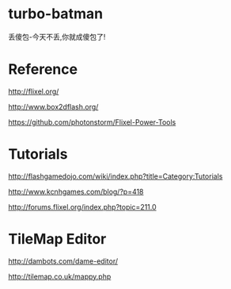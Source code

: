 turbo-batman
============

丢傻包-今天不丢,你就成傻包了!

Reference
============
http://flixel.org/

http://www.box2dflash.org/

https://github.com/photonstorm/Flixel-Power-Tools

Tutorials
============
http://flashgamedojo.com/wiki/index.php?title=Category:Tutorials

http://www.kcnhgames.com/blog/?p=418

http://forums.flixel.org/index.php?topic=211.0

TileMap Editor
============
http://dambots.com/dame-editor/

http://tilemap.co.uk/mappy.php



